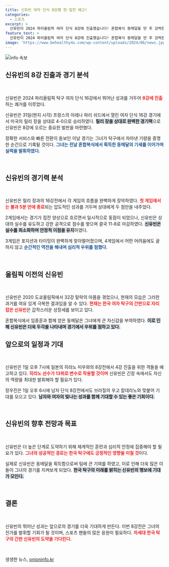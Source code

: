 ```yaml
---
title: 신유빈 여자 단식 8강행 한·일전 예고!
categories:
  - 스포츠
excerpt: >
  신유빈이 2024 파리올림픽 여자 단식 8강에 진출했습니다! 혼합복식 동메달을 딴 후 강력한 상승세를 이어가며 일본의 히라노 미우와 4강 진출을 놓고 맞붙습니다. 기대되는 경기, 함께 응원해요!
feature_text: >
  신유빈이 2024 파리올림픽 여자 단식 8강에 진출했습니다! 혼합복식 동메달을 딴 후 강력한 상승세를 이어가며 일본의 히라노 미우와 4강 진출을 놓고 맞붙습니다. 기대되는 경기, 함께 응원해요!
image: 'https://www.behealthy4u.com/wp-content/uploads/2024/06/news.jpg'
---
```


<p><img src="https://www.behealthy4u.com/wp-content/uploads/2024/06/news.jpg" alt="info 속보" /></p>

<h2 data-ke-size="size26">신유빈의 8강 진출과 경기 분석</h2>

<p data-ke-size="size16">&nbsp;</p>

<p>신유빈은 2024 파리올림픽 탁구 여자 단식 16강에서 뛰어난 성과를 거두어 <b><span style="color: #ee2323;">8강에 진출</span></b>하는 쾌거를 이루었다. </p>

<p>신유빈은 31일(현지 시각) 프랑스의 아레나 파리 쉬드에서 열린 여자 단식 16강 경기에서 미국의 릴리 장을 상대로 4-0으로 승리하였다. <b><span style="background-color: #21538527;">릴리 장을 상대로 완벽한 경기력</span></b>으로 신유빈은 8강에 오르는 중요한 발판을 마련했다. </p>

<p>정확한 서비스와 빠른 전환이 돋보인 이날 경기는 그녀가 탁구에서 자아낸 기량을 증명한 순간으로 기록될 것이다. <b><span style="color: #1a5490;">그녀는 전날 혼합복식에서 획득한 동메달의 기세를 이어가며 실력을 발휘하였다.</span></b> </p>

<p data-ke-size="size16">&nbsp;</p>

<h2 data-ke-size="size26">신유빈의 경기력 분석</h2>

<p data-ke-size="size16">&nbsp;</p>

<p>신유빈은 릴리 장과의 16강전에서 각 게임의 흐름을 완벽하게 장악하였다. <b><span style="color: #ee2323;">첫 게임에서는 불과 5분 만에 종료</span></b>되는 압도적인 성과를 거두며 상대에게 두 점만을 내주었다. </p>

<p>2게임에서는 경기가 접전 양상으로 흐르면서 일시적으로 동점이 되었으나, 신유빈은 상대의 실수를 유도하고 강한 공격으로 점수를 쌓으며 결국 11-8로 마감하였다. <b><span style="background-color: #21538527;">신유빈은 실수를 최소화하며 안정적 이점을 유지</span></b>하였다.</p>

<p>3게임은 포지션과 타이밍이 완벽하게 맞아떨어졌으며, 4게임에서 어떤 어려움에도 굴하지 않고 <b><span style="color: #1a5490;">순간적인 역전을 해내며 심리적 우위를 점했다.</span></b></p>

<p data-ke-size="size16">&nbsp;</p>

<h2 data-ke-size="size26">올림픽 이전의 신유빈</h2>

<p data-ke-size="size16">&nbsp;</p>

<p>신유빈은 2020 도쿄올림픽에서 32강 탈락의 아픔을 겪었으나, 현재의 모습은 그러한 과거를 여유 있게 극복한 결과임을 알 수 있다. <b><span style="color: #ee2323;">현재는 한국 여자 탁구의 간판으로 자리 잡은 신유빈</span></b>은 갑작스러운 성장세를 보이고 있다.</p>

<p>혼합복식에서 임종훈과 함께 얻은 동메달은 그녀에게 큰 자신감을 부여하였다. <b><span style="background-color: #21538527;">이로 인해 신유빈은 더욱 두각을 나타내며 경기에서 우위를 점하고 있다.</span></b> </p>

<h2 data-ke-size="size26">앞으로의 일정과 기대</h2>

<p data-ke-size="size16">&nbsp;</p>

<p>신유빈은 1일 오후 7시에 일본의 히라노 미우와의 8강전에서 4강 진출을 위한 격돌을 예고하고 있다. <b><span style="color: #ee2323;">히라노 선수가 13위로 변수로 작용할 것이며</span></b> 신유빈은 긴장 속에서도 자신의 역량을 최대한 발휘해야 할 필요가 있다.</p>

<p>장우진은 1일 오후 6시에 남자 단식 8강전에서도 브라질의 우고 칼데라노와 맞붙어 기대를 모으고 있다. <b><span style="background-color: #21538527;">남자와 여자의 빛나는 성과를 함께 기대할 수 있는 좋은 기회이다.</span></b></p>

<p data-ke-size="size16">&nbsp;</p>

<h2 data-ke-size="size26">신유빈의 향후 전망과 목표</h2>

<p data-ke-size="size16">&nbsp;</p>

<p>신유빈은 더 높은 단계로 도약하기 위해 체계적인 훈련과 심리적 안정에 집중해야 할 필요가 있다. <b><span style="color: #ee2323;">그녀의 성공적인 경로는 한국 탁구에도 긍정적인 영향을 미칠 것</span></b>이다. </p>

<p>실제로 신유빈은 동메달을 획득함으로써 팀에 큰 기여를 하였고, 이로 인해 더욱 많은 이들이 그녀의 경기를 지켜보게 되었다. <b><span style="background-color: #21538527;">한국 탁구의 미래를 밝히는 신유빈의 행보에 기대가 모인다.</span></b></p>

<p data-ke-size="size16">&nbsp;</p>

<h2 data-ke-size="size26">결론</h2>

<p data-ke-size="size16">&nbsp;</p>

<p>신유빈의 뛰어난 성과는 앞으로의 경기를 더욱 기대하게 만든다. 이번 8강전은 그녀의 진가를 발휘할 기회가 될 것이며, 스포츠 팬들의 많은 응원이 필요하다. <b><span style="color: #ee2323;">차세대 한국 탁구의 간판 신유빈의 도약을 기다린다.</span></b></p>

<p data-ke-size="size16">&nbsp;</p>
생생한 뉴스, <a href="https://onioninfo.kr" rel="dofollow">onioninfo.kr</a>


